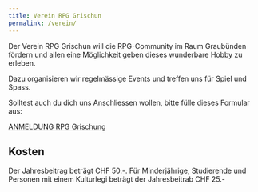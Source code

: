 ```yaml
---
title: Verein RPG Grischun
permalink: /verein/
---
```


Der Verein RPG Grischun will die RPG-Community im Raum Graubünden fördern und allen eine Möglichkeit geben dieses wunderbare Hobby zu erleben.

Dazu organisieren wir regelmässige Events und treffen uns für Spiel und Spass.

Solltest auch du dich uns Anschliessen wollen, bitte fülle dieses Formular aus:

[ANMELDUNG RPG Grischung](https://forms.gle/FyJWs5qW3guy5NYs8)

## Kosten

Der Jahresbeitrag beträgt CHF 50.-. Für Minderjährige, Studierende und Personen mit einem Kulturlegi beträgt der Jahresbeitrab CHF 25.- 

